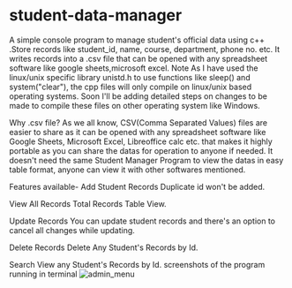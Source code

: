 # student-data-manager
 A simple console program to manage student's official data using c++ .Store records like student_id, name, course, department, phone no. etc. It writes records into a .csv file that can be opened with any spreadsheet software like google sheets,microsoft excel.
Note As I have used the linux/unix specific library unistd.h to use functions like sleep() and system("clear"), the cpp files will only compile on linux/unix based operating systems. Soon I'll be adding detailed steps on changes to be made to compile these files on other operating system like Windows.

Why .csv file?
As we all know, CSV(Comma Separated Values) files are easier to share as it can be opened with any spreadsheet software like Google Sheets, Microsoft Excel, Libreoffice calc etc. that makes it highly portable as you can share the datas for operation to anyone if needed. It doesn't need the same Student Manager Program to view the datas in easy table format, anyone can view it with other softwares mentioned.

Features available-
Add Student Records
Duplicate id won't be added.

View All Records
Total Records Table View.

Update Records
You can update student records and there's an option to cancel all changes while updating.

Delete Records
Delete Any Student's Records by Id.

Search
View any Student's Records by Id.
screenshots of the program running in terminal
![admin_menu](https://github.com/iamashishxo/student-data-manager/assets/79656682/25bb29c8-da1c-40c0-961f-a90ccad5a6a2)




